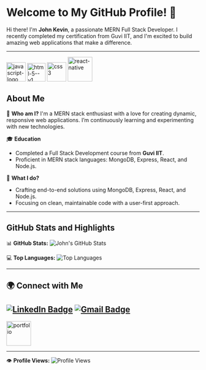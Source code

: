 # Welcome to My GitHub Profile! 👋

Hi there! I'm **John Kevin**, a passionate MERN Full Stack Developer. I recently completed my certification from Guvi IIT, and I'm excited to build amazing web applications that make a difference.

---
<img width="50" height="50" src="https://img.icons8.com/ios-filled/50/000000/javascript-logo.png" alt="javascript-logo"/>    
<img width="48" height="48" src="https://img.icons8.com/color/48/html-5--v1.png" alt="html-5--v1"/>    
<img width="50" height="50" src="https://img.icons8.com/ios/50/000000/css3.png" alt="css3"/>   
<img width="64" height="64" src="https://img.icons8.com/nolan/64/react-native.png" alt="react-native"/>


## About Me

🌟 **Who am I?**
I'm a MERN stack enthusiast with a love for creating dynamic, responsive web applications. I’m continuously learning and experimenting with new technologies.

🎓 **Education**
- Completed a Full Stack Development course from **Guvi IIT**.
- Proficient in MERN stack languages: MongoDB, Express, React, and Node.js.

🚀 **What I do?**
- Crafting end-to-end solutions using MongoDB, Express, React, and Node.js.
- Focusing on clean, maintainable code with a user-first approach.

---

## GitHub Stats and Highlights

📊 **GitHub Stats:**
![John's GitHub Stats](https://github-readme-stats.vercel.app/api?username=johnkevincsjk&show_icons=true&theme=radical)

💻 **Top Languages:**
![Top Languages](https://github-readme-stats.vercel.app/api/top-langs/?username=johnkevincsjk&layout=compact&theme=radical)

---

## 🌍 Connect with Me

[![LinkedIn Badge](https://img.shields.io/badge/LinkedIn-0077B5?style=for-the-badge&logo=linkedin&logoColor=white)](https://www.linkedin.com/in/johnkevin-csjk/)
[![Gmail Badge](https://img.shields.io/badge/Gmail-D14836?style=for-the-badge&logo=gmail&logoColor=white)](mailto:johnkevin.csjk@gmail.com)
---
[<img width="64" height="64" src="https://img.icons8.com/nolan/64/portfolio.png" alt="portfolio"/>](https://main--kevin-s-portfolio1.netlify.app/#skills)

---

👁️ **Profile Views:**
![Profile Views](https://komarev.com/ghpvc/?username=johnkevincsjk&color=brightgreen)
